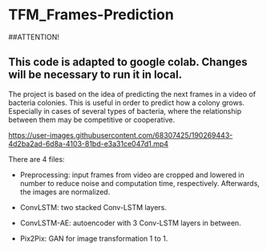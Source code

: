 # TFM_Frames-Prediction

##ATTENTION!

This code is adapted to google colab. Changes will be necessary to run it in local.
--------------------------------------------------------------------------------------------------------------------------------------------------------------


The project is based on the idea of predicting the next frames in a video of bacteria colonies. This is useful in order to predict how a colony grows. Especially in cases of several types of bacteria, where the relationship between them may be competitive or cooperative. 


https://user-images.githubusercontent.com/68307425/190269443-4d2ba2ad-6d8a-4103-81bd-e3a31ce047d1.mp4



There are 4 files:

  - Preprocessing: input frames from video are cropped and lowered in number to reduce noise and computation time, respectively. Afterwards, the images are normalized.

  - ConvLSTM: two stacked Conv-LSTM layers.

  - ConvLSTM-AE: autoencoder with 3 Conv-LSTM layers in between.

  - Pix2Pix: GAN for image transformation 1 to 1. 
